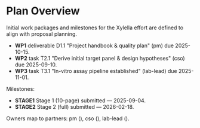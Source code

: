 # Plan Overview

Initial work packages and milestones for the Xylella effort are defined to align with proposal planning.

- **WP1** deliverable D1.1 "Project handbook & quality plan" (pm) due 2025-10-15.
- **WP2** task T2.1 "Derive initial target panel & design hypotheses" (cso) due 2025-09-10.
- **WP3** task T3.1 "In-vitro assay pipeline established" (lab-lead) due 2025-11-01.

Milestones:

- **STAGE1** Stage 1 (10-page) submitted — 2025-09-04.
- **STAGE2** Stage 2 (full) submitted — 2026-02-18.

Owners map to partners: pm (<Your Name>), cso (<Brother Name>), lab-lead (<Partner Lab PI>).
